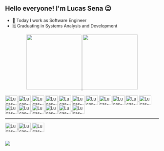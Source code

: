 ## Hello everyone! I'm Lucas Sena 😉

- 🔭 Today I work as Software Engineer
- 🗒️ Graduating in Systems Analysis and Development

<div align="center">
  <a href="https://github.com/LucasMeloSena">
  <img height="180em" src="https://github-readme-stats.vercel.app/api?username=LucasMeloSena&show_icons=true&count_private=true&theme=dark"/>
  <img height="180em" src="https://github-readme-stats.vercel.app/api/top-langs/?username=LucasMeloSena&layout=compact&theme=dark"/>
</div>


<div style="display: inline_block"><br>
  <img align="center" alt="Lucas-Ts" height="30" width="40" src="https://cdn.jsdelivr.net/gh/devicons/devicon/icons/typescript/typescript-plain.svg">
  <img align="center" alt="Lucas-React" height="30" width="40" src="https://cdn.jsdelivr.net/gh/devicons/devicon/icons/react/react-original.svg">
  <img align="center" alt="Lucas-React" height="30" width="40" src="https://cdn.jsdelivr.net/gh/devicons/devicon@latest/icons/nextjs/nextjs-original.svg">
  <img align="center" alt="Lucas-React" height="30" width="40" src="https://cdn.jsdelivr.net/gh/devicons/devicon@latest/icons/angular/angular-original.svg">
  <img align="center" alt="Lucas-Tailwind" height="30" width="40" src="https://cdn.jsdelivr.net/gh/devicons/devicon@latest/icons/tailwindcss/tailwindcss-original.svg">
  <img align="center" alt="Lucas-Node" height="30" width="40" src="https://cdn.jsdelivr.net/gh/devicons/devicon/icons/nodejs/nodejs-original-wordmark.svg">
  <img align="center" alt="Lucas-Nest" height="30" width="40" src="https://cdn.jsdelivr.net/gh/devicons/devicon@latest/icons/nestjs/nestjs-original.svg">
  <img align="center" alt="Lucas-Nest" height="30" width="40" src="https://cdn.jsdelivr.net/gh/devicons/devicon@latest/icons/jest/jest-plain.svg">
  <img align="center" alt="Lucas-Swift" height="30" width="40" src="https://cdn.jsdelivr.net/gh/devicons/devicon/icons/swift/swift-original.svg">
  <img align="center" alt="Lucas-MongoDb" height="30" width="40" src="https://cdn.jsdelivr.net/gh/devicons/devicon/icons/mongodb/mongodb-plain-wordmark.svg"> 
  <img align="center" alt="Lucas-Postgres" height="30" width="40" src="https://cdn.jsdelivr.net/gh/devicons/devicon@latest/icons/postgresql/postgresql-original.svg"> 
  <img align="center" alt="Lucas-Firebase" height="30" width="40" src="https://cdn.jsdelivr.net/gh/devicons/devicon@latest/icons/firebase/firebase-original.svg">
  <img align="center" alt="Lucas-C#" height="30" width="40" src="https://cdn.jsdelivr.net/gh/devicons/devicon/icons/csharp/csharp-original.svg">
  <img align="center" alt="Lucas-Flutter" height="30" width="40" src="https://cdn.jsdelivr.net/gh/devicons/devicon@latest/icons/flutter/flutter-original.svg">
  <img align="center" alt="Lucas-Docker" height="30" width="40" src="https://cdn.jsdelivr.net/gh/devicons/devicon@latest/icons/docker/docker-original.svg">
  <img align="center" alt="Lucas-Kubernetes" height="30" width="40" src="https://cdn.jsdelivr.net/gh/devicons/devicon@latest/icons/kubernetes/kubernetes-original.svg">
  <img align="center" alt="Lucas-Java" height="30" width="40" src="https://cdn.jsdelivr.net/gh/devicons/devicon@latest/icons/java/java-original-wordmark.svg">
  <br>
  <hr>
  <img align="center" alt="Lucas-Aws" height="30" width="40" src="https://cdn.jsdelivr.net/gh/devicons/devicon@latest/icons/amazonwebservices/amazonwebservices-plain-wordmark.svg">
  <img align="center" alt="Lucas-Aws" height="30" width="40" src="https://cdn.jsdelivr.net/gh/devicons/devicon@latest/icons/azure/azure-original.svg">
  <img align="center" alt="Lucas-Aws" height="30" width="40" src="https://cdn.jsdelivr.net/gh/devicons/devicon@latest/icons/terraform/terraform-original.svg">
</div>

##

<div>
  <a href="https://www.linkedin.com/in/lucas-sena-282311234" target="_blank"><img src="https://img.shields.io/badge/-LinkedIn-%230077B5?style=for-the-badge&logo=linkedin&logoColor=white" target="_blank"></a> 
</div>

